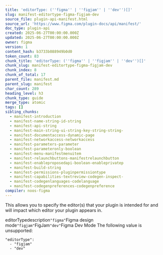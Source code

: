 ```yaml
---
title: 'editorType: (''figma'' | ''figjam'' | ''dev'')[]'
slug: manifest-editortype-figma-figjam-dev
source_file: plugin-api-manifest.html
source_url: 'https://www.figma.com/plugin-docs/api/manifest/'
doc_type: plugin-api
created: 2025-06-27T00:00:00.000Z
updated: 2025-06-27T00:00:00.000Z
owner: figma
version: 1
content_hash: b3733b088949b0d0
token_count: 83
chunk_title: 'editorType: (''figma'' | ''figjam'' | ''dev'')[]'
chunk_slug: manifest-editortype-figma-figjam-dev
chunk_index: 8
chunk_of_total: 17
parent_file: manifest.md
parent_slug: manifest
char_count: 289
heading_level: h3
chunk_type: guide
merge_type: atomic
tags: []
sibling_chunks:
  - manifest-introduction
  - manifest-name-string-id-string
  - manifest-api-string
  - manifest-main-string-ui-string-key-string-string-
  - manifest-documentaccess-dynamic-page
  - manifest-networkaccess-networkaccess
  - manifest-parameters-parameter
  - manifest-parameteronly-boolean
  - manifest-menu-manifestmenuitem
  - manifest-relaunchbuttons-manifestrelaunchbutton
  - manifest-enableproposedapi-boolean-enableprivatep
  - manifest-build-string
  - manifest-permissions-pluginpermissiontype
  - manifest-capabilities-textreview-codegen-inspect-
  - manifest-codegenlanguages-codelanguage
  - manifest-codegenpreferences-codegenpreference
compiler: noos-figma
---
```


This allows you to specify the editor(s) that your plugin is intended for and will impact which editor your plugin appears in.

editorTypedescription`"figma"`Figma design mode`"figjam"`FigJam`"dev"`Figma Dev Mode The following value is unsupported:

```
"editorType":
  - "figjam"
  - "dev"
```
